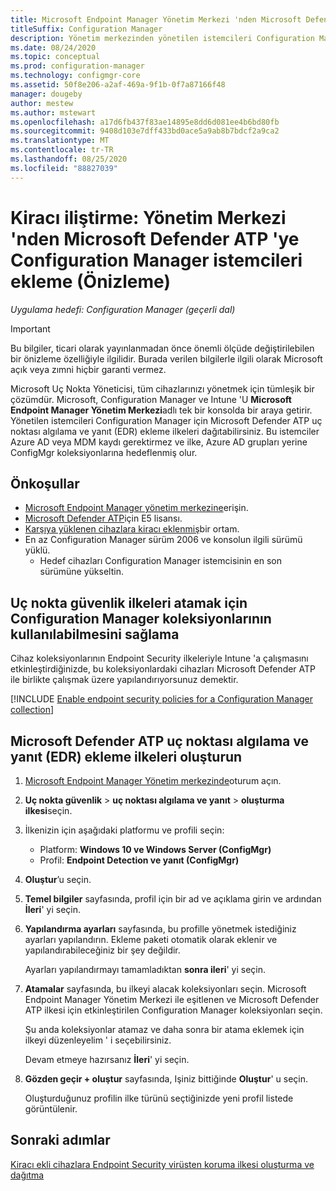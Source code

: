 ```yaml
---
title: Microsoft Endpoint Manager Yönetim Merkezi 'nden Microsoft Defender ATP 'ye kiracı ekleme Configuration Manager istemcileri (Önizleme)
titleSuffix: Configuration Manager
description: Yönetim merkezinden yönetilen istemcileri Configuration Manager için Microsoft Defender ATP uç nokta algılama ve yanıt (EDR) ekleme ilkelerini dağıtın.
ms.date: 08/24/2020
ms.topic: conceptual
ms.prod: configuration-manager
ms.technology: configmgr-core
ms.assetid: 50f8e206-a2af-469a-9f1b-0f7a87166f48
manager: dougeby
author: mestew
ms.author: mstewart
ms.openlocfilehash: a17d6fb437f83ae14895e8dd6d081ee4b6bd80fb
ms.sourcegitcommit: 9408d103e7dff433bd0ace5a9ab8b7bdcf2a9ca2
ms.translationtype: MT
ms.contentlocale: tr-TR
ms.lasthandoff: 08/25/2020
ms.locfileid: "88827039"
---
```

# <a name="tenant-attach-onboard-configuration-manager-clients-to-microsoft-defender-atp-from-the-admin-center-preview"></a><a name="bkmk_atp"></a> Kiracı iliştirme: Yönetim Merkezi 'nden Microsoft Defender ATP 'ye Configuration Manager istemcileri ekleme (Önizleme)
<!--5691658-->
*Uygulama hedefi: Configuration Manager (geçerli dal)*

> [!Important]
> Bu bilgiler, ticari olarak yayınlanmadan önce önemli ölçüde değiştirilebilen bir önizleme özelliğiyle ilgilidir. Burada verilen bilgilerle ilgili olarak Microsoft açık veya zımni hiçbir garanti vermez.

Microsoft Uç Nokta Yöneticisi, tüm cihazlarınızı yönetmek için tümleşik bir çözümdür. Microsoft, Configuration Manager ve Intune 'U **Microsoft Endpoint Manager Yönetim Merkezi**adlı tek bir konsolda bir araya getirir. Yönetilen istemcileri Configuration Manager için Microsoft Defender ATP uç noktası algılama ve yanıt (EDR) ekleme ilkeleri dağıtabilirsiniz. Bu istemciler Azure AD veya MDM kaydı gerektirmez ve ilke, Azure AD grupları yerine ConfigMgr koleksiyonlarına hedeflenmiş olur.

## <a name="prerequisites"></a>Önkoşullar

- [Microsoft Endpoint Manager yönetim merkezine](https://endpoint.microsoft.com/)erişin.
- [Microsoft Defender ATP](https://docs.microsoft.com/windows/security/threat-protection/microsoft-defender-atp/minimum-requirements#licensing-requirements)için E5 lisansı.
- [Karşıya yüklenen cihazlara kiracı eklenmiş](device-sync-actions.md)bir ortam.
- En az Configuration Manager sürüm 2006 ve konsolun ilgili sürümü yüklü.
   - Hedef cihazları Configuration Manager istemcisinin en son sürümüne yükseltin.

## <a name="make-configuration-manager-collections-available-to-assign-endpoint-security-policies"></a><a name="bkmk_collections"></a> Uç nokta güvenlik ilkeleri atamak için Configuration Manager koleksiyonlarının kullanılabilmesini sağlama

Cihaz koleksiyonlarının Endpoint Security ilkeleriyle Intune 'a çalışmasını etkinleştirdiğinizde, bu koleksiyonlardaki cihazları Microsoft Defender ATP ile birlikte çalışmak üzere yapılandırıyorsunuz demektir.

[!INCLUDE [Enable endpoint security policies for a Configuration Manager collection](../../intune/protect/includes/make-configmgr-collection-available-edr.md)]

## <a name="create-microsoft-defender-atp-endpoint-detection-and-response-edr-onboarding-policies"></a><a name="bkmk_onboard"></a> Microsoft Defender ATP uç noktası algılama ve yanıt (EDR) ekleme ilkeleri oluşturun

1. [Microsoft Endpoint Manager Yönetim merkezinde](https://endpoint.microsoft.com)oturum açın.

1. **Uç nokta güvenlik**  >  **uç noktası algılama ve yanıt**  >  **oluşturma ilkesi**seçin.

1. İlkenizin için aşağıdaki platformu ve profili seçin:

   - Platform: **Windows 10 ve Windows Server (ConfigMgr)**
   - Profil: **Endpoint Detection ve yanıt (ConfigMgr)**

1. **Oluştur**’u seçin.

1. **Temel bilgiler** sayfasında, profil için bir ad ve açıklama girin ve ardından **İleri**' yi seçin.

1. **Yapılandırma ayarları** sayfasında, bu profille yönetmek istediğiniz ayarları yapılandırın. Ekleme paketi otomatik olarak eklenir ve yapılandırabileceğiniz bir şey değildir.

   Ayarları yapılandırmayı tamamladıktan **sonra ileri**' yi seçin.

1. **Atamalar** sayfasında, bu ilkeyi alacak koleksiyonları seçin. Microsoft Endpoint Manager Yönetim Merkezi ile eşitlenen ve Microsoft Defender ATP ilkesi için etkinleştirilen Configuration Manager koleksiyonları seçin.

   Şu anda koleksiyonlar atamaz ve daha sonra bir atama eklemek için ilkeyi düzenleyelim ' i seçebilirsiniz.

   Devam etmeye hazırsanız **İleri**' yi seçin.

1. **Gözden geçir + oluştur** sayfasında, Işiniz bittiğinde **Oluştur**' u seçin.

   Oluşturduğunuz profilin ilke türünü seçtiğinizde yeni profil listede görüntülenir.

## <a name="next-steps"></a>Sonraki adımlar

[Kiracı ekli cihazlara Endpoint Security virüsten koruma ilkesi oluşturma ve dağıtma](deploy-antivirus-policy.md)